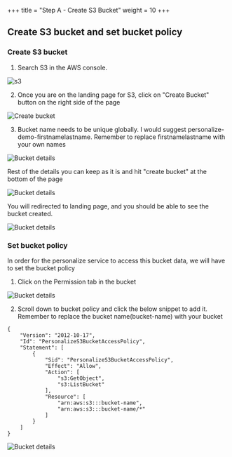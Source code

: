 +++
title = "Step A - Create S3 Bucket"
weight = 10
+++

## Create S3 bucket and set bucket policy

### Create S3 bucket

1. Search S3 in the AWS console. 

![s3](/images/lab4/step1.png)

2. Once you are on the landing page for S3, click on "Create Bucket" button on the right side of the page

![Create bucket](/images/lab4/step2.png)

3. Bucket name needs to be unique globally. I would suggest personalize-demo-firstnamelastname. Remember to replace firstnamelastname with your own names 

![Bucket details](/images/lab4/step3.png)

Rest of the details you can keep as it is and hit "create bucket" at the bottom of the page

![Bucket details](/images/lab4/step4.png)

You will redirected to landing page, and you should be able to see the bucket created.

![Bucket details](/images/lab4/step5.png)

### Set bucket policy  

In order for the personalize service to access this bucket data, we will have to set the bucket policy

1. Click on the Permission tab in the bucket 

![Bucket details](/images/lab4/bucketpolicystep1.png)

2. Scroll down to bucket policy and click the below snippet to add it. Remember to replace the bucket name(bucket-name) with your bucket

```
{
    "Version": "2012-10-17",
    "Id": "PersonalizeS3BucketAccessPolicy",
    "Statement": [
        {
            "Sid": "PersonalizeS3BucketAccessPolicy",
            "Effect": "Allow",
            "Action": [
                "s3:GetObject",
                "s3:ListBucket"
            ],
            "Resource": [
                "arn:aws:s3:::bucket-name",
                "arn:aws:s3:::bucket-name/*"
            ]
        }
    ]
}
```

![Bucket details](/images/lab4/bucketpolicystep2.png)

